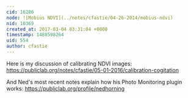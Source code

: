 ```yaml
---
cid: 16286
node: ![Mobius NDVI](../notes/cfastie/04-26-2014/mobius-ndvi)
nid: 10369
created_at: 2017-03-04 03:31:04 +0000
timestamp: 1488598264
uid: 554
author: cfastie
---
```


Here is my discussion of calibrating NDVI images: 
https://publiclab.org/notes/cfastie/05-01-2016/calibration-cogitation

And Ned's most recent notes explain how his Photo Monitoring plugin works:
https://publiclab.org/profile/nedhorning
